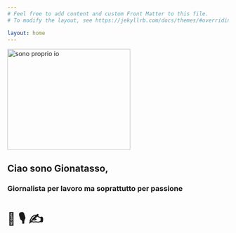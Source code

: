 ```yaml
---
# Feel free to add content and custom Front Matter to this file.
# To modify the layout, see https://jekyllrb.com/docs/themes/#overriding-theme-defaults

layout: home
---
```

<img src="https://frapiocov.github.io/leggere-morra/assets/images/gion.png" alt="sono proprio io" width="280" height="230">

## Ciao sono Gionatasso, 
### Giornalista per lavoro ma soprattutto per passione 
# 📰 🎙️ ✍️
